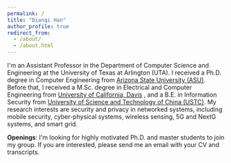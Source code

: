 ```yaml
---
permalink: /
title: "Dianqi Han"
author_profile: true
redirect_from: 
  - /about/
  - /about.html
---
```


I'm an Assistant Professor in the Department of Computer Science and Engineering at the University of Texas at Arlington (UTA). I received a Ph.D. degree in Computer Engineering from [Arizona State University (ASU)](https://www.asu.edu/). Before that, I received a M.Sc. degree in Electrical and Computer Engineering from [University of California, Davis]() , and a B.E. in Information Security from [University of Science and Technology of China (USTC)](). My research interests are security and privacy in networked systems, including mobile security, cyber-physical systems, wireless sensing, 5G and NextG systems, and smart grid.

**Openings**: I'm looking for highly motivated Ph.D. and master students to join my group. If you are interested, please send me an email with your CV and transcripts.
